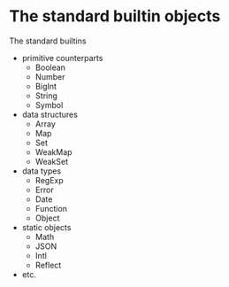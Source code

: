 # The standard builtin objects

The standard builtins
- primitive counterparts
  - Boolean
  - Number
  - BigInt
  - String
  - Symbol
- data structures
  - Array
  - Map
  - Set
  - WeakMap
  - WeakSet
- data types
  - RegExp
  - Error
  - Date
  - Function
  - Object
- static objects
  - Math
  - JSON
  - Intl
  - Reflect
- etc.
